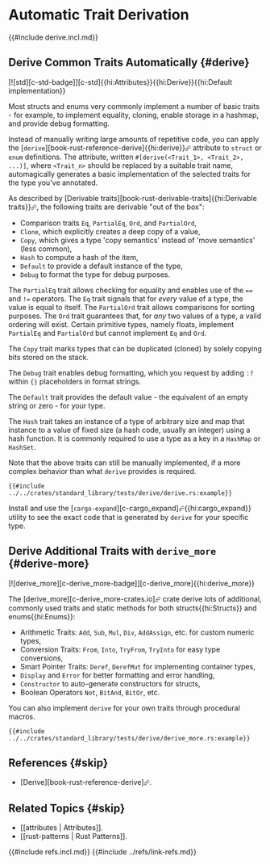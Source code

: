 # Automatic Trait Derivation

{{#include derive.incl.md}}

## Derive Common Traits Automatically {#derive}

[![std][c-std-badge]][c-std]{{hi:Attributes}}{{hi:Derive}}{{hi:Default implementation}}

Most structs and enums very commonly implement a number of basic traits - for example, to implement equality, cloning, enable storage in a hashmap, and provide debug formatting.

Instead of manually writing large amounts of repetitive code, you can apply the [`derive`][book-rust-reference-derive]{{hi:derive}}⮳ attribute to `struct` or `enum` definitions. The attribute, written `#[derive(<Trait_1>, <Trait_2>, ...)]`, where `<Trait_n>` should be replaced by a suitable trait name, automagically generates a basic implementation of the selected traits for the type you've annotated.

As described by [Derivable traits][book-rust-derivable-traits]{{hi:Derivable traits}}⮳, the following traits are derivable "out of the box":

- Comparison traits `Eq`, `PartialEq`, `Ord`, and `PartialOrd`,
- `Clone`, which explicitly creates a deep copy of a value,
- `Copy`, which gives a type 'copy semantics' instead of 'move semantics' (less common),
- `Hash` to compute a hash of the item,
- `Default` to provide a default instance of the type,
- `Debug` to format the type for debug purposes.

The `PartialEq` trait allows checking for equality and enables use of the `==` and `!=` operators. The `Eq` trait signals that for _every_ value of a type, the value is equal to itself. The `PartialOrd` trait allows comparisons for sorting purposes. The `Ord` trait guarantees that, for _any_ two values of a type, a valid ordering will exist. Certain primitive types, namely floats, implement `PartialEq` and `PartialOrd` but cannot implement `Eq` and `Ord`.

The `Copy` trait marks types that can be duplicated (cloned) by solely copying bits stored on the stack.

The `Debug` trait enables debug formatting, which you request by adding `:?` within `{}` placeholders in format strings.

The `Default` trait provides the default value - the equivalent of an empty string or zero - for your type.

The `Hash` trait takes an instance of a type of arbitrary size and map that instance to a value of fixed size (a hash code, usually an integer) using a hash function. It is commonly required to use a type as a key in a `HashMap` or `HashSet`.

Note that the above traits can still be manually implemented, if a more complex behavior than what `derive` provides is required.

```rust,editable,editable
{{#include ../../crates/standard_library/tests/derive/derive.rs:example}}
```

Install and use the [`cargo-expand`][c-cargo_expand]⮳{{hi:cargo_expand}} utility to see the exact code that is generated by `derive` for your specific type.

## Derive Additional Traits with `derive_more` {#derive-more}

[![derive_more][c-derive_more-badge]][c-derive_more]{{hi:derive_more}}

The [derive_more][c-derive_more-crates.io]⮳ crate derive lots of additional, commonly used traits and static methods for both structs{{hi:Structs}} and enums{{hi:Enums}}:

- Arithmetic Traits: `Add`, `Sub`, `Mul`, `Div`, `AddAssign`, etc. for custom numeric types,
- Conversion Traits: `From`, `Into`, `TryFrom`, `TryInto` for easy type conversions,
- Smart Pointer Traits: `Deref`, `DerefMut` for implementing container types,
- `Display` and `Error` for better formatting and error handling,
- `Constructor` to auto-generate constructors for structs,
- Boolean Operators `Not`, `BitAnd`, `BitOr`, etc.

You can also implement `derive` for your own traits through procedural macros.

```rust,editable,noplayground
{{#include ../../crates/standard_library/tests/derive/derive_more.rs:example}}
```

## References {#skip}

- [Derive][book-rust-reference-derive]⮳.

## Related Topics {#skip}

- [[attributes | Attributes]].
- [[rust-patterns | Rust Patterns]].

{{#include refs.incl.md}}
{{#include ../refs/link-refs.md}}

<div class="hidden">
</div>
